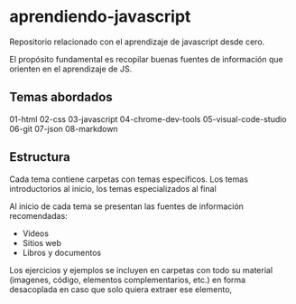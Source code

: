 # aprendiendo-javascript
Repositorio relacionado con el aprendizaje de javascript desde cero.

El propósito fundamental es recopilar buenas fuentes de información que orienten en el aprendizaje de JS.
## Temas abordados

01-html
02-css
03-javascript
04-chrome-dev-tools
05-visual-code-studio
06-git
07-json
08-markdown

## Estructura

Cada tema contiene carpetas con temas específicos. Los temas introductorios al inicio, los temas especializados al final

Al inicio de cada tema se presentan las fuentes de información recomendadas:

- Videos
- Sitios web
- Libros y documentos

Los ejercicios y ejemplos se incluyen en carpetas con todo su material (imagenes, código, elementos complementarios, etc.) en forma desacoplada en caso que solo quiera extraer ese elemento,